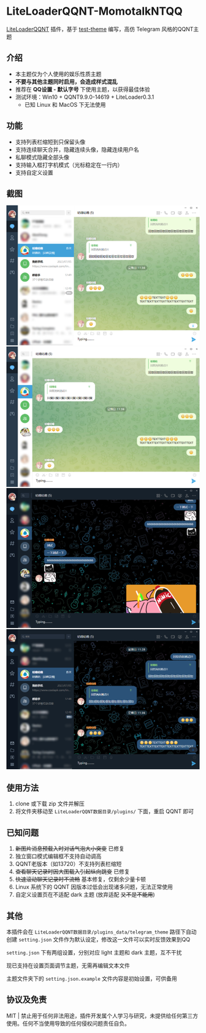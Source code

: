 # LiteLoaderQQNT-MomotalkNTQQ

[LiteLoaderQQNT](https://github.com/mo-jinran/LiteLoaderQQNT)
插件，基于 [test-theme](https://github.com/mo-jinran/test-theme) 编写，高仿 Telegram 风格的QQNT主题

## 介绍

- 本主题仅为个人使用的娱乐性质主题
- **不要与其他主题同时启用，会造成样式混乱**
- 推荐在 **QQ设置 - 默认字号** 下使用主题，以获得最佳体验
- 测试环境：Win10 + QQNT9.9.0-14619 + LiteLoader0.3.1
    - 已知 Linux 和 MacOS 下无法使用

## 功能

- 支持列表栏缩短到只保留头像
- 支持连续聊天合并，隐藏连续头像，隐藏连续用户名
- 私聊模式隐藏全部头像
- 支持输入框打字机模式（光标稳定在一行内）
- 支持自定义设置

## 截图

![1.png](screenshots/1.png)
![2.png](screenshots/2.png)
![3.png](screenshots/3.png)
![4.png](screenshots/4.png)

## 使用方法

1. clone 或下载 zip 文件并解压
2. 将文件夹移动至 `LiteLoaderQQNT数据目录/plugins/` 下面，重启 QQNT 即可

## 已知问题

1. ~~新图片消息预载入时对话气泡大小突变~~ 已修复
2. 独立窗口模式编辑框不支持自动调高
3. QQNT老版本（如13720）不支持列表栏缩短
4. ~~查看聊天记录时因大图载入引起纵向跳变~~ 已修复
5. ~~快速滚动聊天记录时不流畅~~ 基本修复，仅剩余少量卡顿
6. Linux 系统下的 QQNT 因版本过低会出现诸多问题，无法正常使用
7. 自定义设置页在不适配 dark 主题 (放弃适配 ~~又不是不能用~~)

## 其他

本插件会在 `LiteLoaderQQNT数据目录/plugins_data/telegram_theme` 路径下自动创建 `setting.json` 文件作为默认设定，修改这一文件可以实时反馈效果到QQ

`setting.json` 下有两组设置，分别对应 light 主题和 dark 主题，互不干扰

现已支持在设置页面调节主题，无需再编辑文本文件

主题文件夹下的 `setting.json.example` 文件内容是初始设置，可供备用

## 协议及免责

MIT | 禁止用于任何非法用途，插件开发属个人学习与研究，未提供给任何第三方使用。任何不当使用导致的任何侵权问题责任自负。
